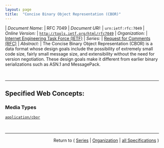 ```yaml
---
layout: page
title:  "Concise Binary Object Representation (CBOR)"
---
```


| *Document Name:* | RFC 7049
| *Document URI:* | `urn:ietf:rfc:7049`
| *Online Version:* | [`http://tools.ietf.org/html/rfc7049`](http://tools.ietf.org/html/rfc7049)
| *Organization:* | [Internet Engineering Task Force (IETF)](..  "List of specification series by this organization")
| *Series:* | [Request for Comments (RFC)](.  "List of specifications in this series")
| *Abstract:* | The Concise Binary Object Representation (CBOR) is a data format whose design goals include the possibility of extremely small code size, fairly small message size, and extensibility without the need for version negotiation. These design goals make it different from earlier binary serializations such as ASN.1 and MessagePack.

<br/>
<hr/>

## Specified Web Concepts:

### Media Types

[`application/cbor`](/concepts/media-type/application/cbor "CBOR follows some specific design goals that are not well met by current binary formats. The underlying data model is an extended version of the JSON data model.")



<br/>
<hr/>

<p style="text-align: right">Return to ( <a href="./">Series</a> | <a href="../">Organization</a> | <a href="../../">all Specifications</a> )</p>